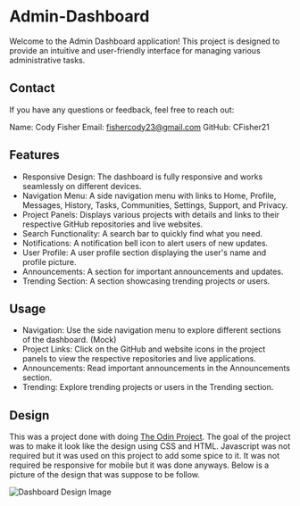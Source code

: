 # Admin-Dashboard
Welcome to the Admin Dashboard application! This project is designed to provide an intuitive and user-friendly interface for managing various administrative tasks.

## Contact
If you have any questions or feedback, feel free to reach out:

Name: Cody Fisher
Email: fishercody23@gmail.com
GitHub: CFisher21

## Features

- Responsive Design: The dashboard is fully responsive and works seamlessly on different devices.
- Navigation Menu: A side navigation menu with links to Home, Profile, Messages, History, Tasks, Communities, Settings, Support, and Privacy.
- Project Panels: Displays various projects with details and links to their respective GitHub repositories and live websites.
- Search Functionality: A search bar to quickly find what you need.
- Notifications: A notification bell icon to alert users of new updates.
- User Profile: A user profile section displaying the user's name and profile picture.
- Announcements: A section for important announcements and updates.
- Trending Section: A section showcasing trending projects or users.

## Usage

- Navigation: Use the side navigation menu to explore different sections of the dashboard. (Mock)
- Project Links: Click on the GitHub and website icons in the project panels to view the respective repositories and live applications.
- Announcements: Read important announcements in the Announcements section.
- Trending: Explore trending projects or users in the Trending section.

## Design 

This was a project done with doing [The Odin Project](https://www.theodinproject.com). The goal of the project was to make it look like the design using CSS and HTML. Javascript was not required but it was used on this project to add some spice to it. It was not required be responsive for mobile but it was done anyways. 
Below is a picture of the design that was suppose to be follow. 

![Dashboard Design Image](https://cdn.statically.io/gh/TheOdinProject/curriculum/43cc6ab69fdfbef40d431a65677d2144668930ac/intermediate_html_css/grid/project_admin_dashboard/imgs/dashboard-project.png)
